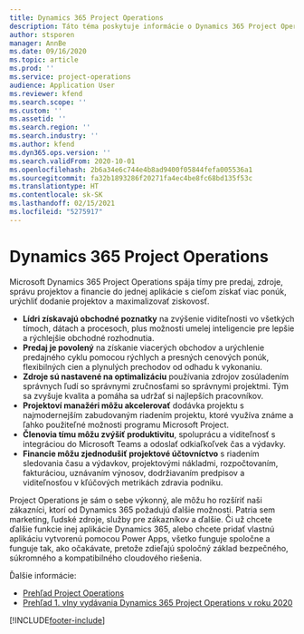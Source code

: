 ```yaml
---
title: Dynamics 365 Project Operations
description: Táto téma poskytuje informácie o Dynamics 365 Project Operations.
author: stsporen
manager: AnnBe
ms.date: 09/16/2020
ms.topic: article
ms.prod: ''
ms.service: project-operations
audience: Application User
ms.reviewer: kfend
ms.search.scope: ''
ms.custom: ''
ms.assetid: ''
ms.search.region: ''
ms.search.industry: ''
ms.author: kfend
ms.dyn365.ops.version: ''
ms.search.validFrom: 2020-10-01
ms.openlocfilehash: 2b6a34e6c744e4b8ad9400f05844fefa005536a1
ms.sourcegitcommit: fa32b1893286f20271fa4ec4be8fc68bd135f53c
ms.translationtype: HT
ms.contentlocale: sk-SK
ms.lasthandoff: 02/15/2021
ms.locfileid: "5275917"
---
```

# <a name="dynamics-365-project-operations"></a>Dynamics 365 Project Operations

Microsoft Dynamics 365 Project Operations spája tímy pre predaj, zdroje, správu projektov a financie do jednej aplikácie s cieľom získať viac ponúk, urýchliť dodanie projektov a maximalizovať ziskovosť.

-   **Lídri získavajú obchodné poznatky** na zvýšenie viditeľnosti vo všetkých tímoch, dátach a procesoch, plus možnosti umelej inteligencie pre lepšie a rýchlejšie obchodné rozhodnutia.
-   **Predaj je povolený** na získanie viacerých obchodov a urýchlenie predajného cyklu pomocou rýchlych a presných cenových ponúk, flexibilných cien a plynulých prechodov od odhadu k vykonaniu.
-   **Zdroje sú nastavené na optimalizáciu** používania zdrojov zosúladením správnych ľudí so správnymi zručnosťami so správnymi projektmi. Tým sa zvyšuje kvalita a pomáha sa udržať si najlepších pracovníkov.
-   **Projektoví manažéri môžu akcelerovať** dodávka projektu s najmodernejším zabudovaným riadením projektu, ktoré využíva známe a ľahko použiteľné možnosti programu Microsoft Project.
-   **Členovia tímu môžu zvýšiť produktivitu**, spoluprácu a viditeľnosť s integráciou do Microsoft Teams a odoslať odkiaľkoľvek čas a výdavky.
-   **Financie môžu zjednodušiť projektové účtovníctvo** s riadením sledovania času a výdavkov, projektovými nákladmi, rozpočtovaním, fakturáciou, uznávaním výnosov, dodržiavaním predpisov a viditeľnosťou v kľúčových metrikách zdravia podniku.

Project Operations je sám o sebe výkonný, ale môžu ho rozšíriť naši zákazníci, ktorí od Dynamics 365 požadujú ďalšie možnosti. Patria sem marketing, ľudské zdroje, služby pre zákazníkov a ďalšie. Či už chcete ďalšie funkcie inej aplikácie Dynamics 365, alebo chcete pridať vlastnú aplikáciu vytvorenú pomocou Power Apps, všetko funguje spoločne a funguje tak, ako očakávate, pretože zdieľajú spoločný základ bezpečného, súkromného a kompatibilného cloudového riešenia.

Ďalšie informácie:

- [Prehľad Project Operations](https://dynamics.microsoft.com/en-us/project-operations/overview/)
- [Prehľad 1. vlny vydávania Dynamics 365 Project Operations v roku 2020](https://docs.microsoft.com/dynamics365-release-plan/2020wave1/dynamics365-project-operations/)



[!INCLUDE[footer-include](includes/footer-banner.md)]